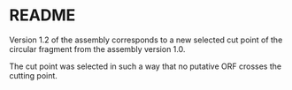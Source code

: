 # README

Version 1.2 of the assembly corresponds to a new selected cut point of the
circular fragment from the assembly version 1.0.

The cut point was selected in such a way that no putative ORF crosses the
cutting point.
